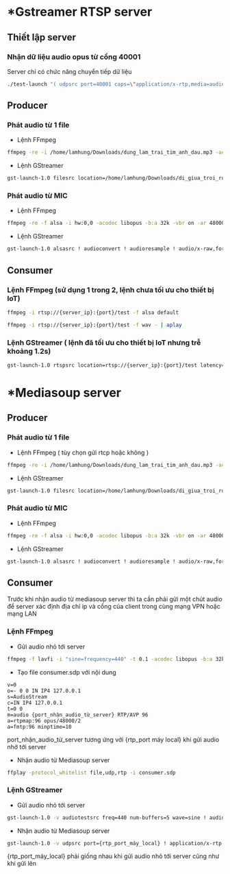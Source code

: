 # *Gstreamer RTSP server
## Thiết lập server

### Nhận dữ liệu audio opus từ cổng 40001 
Server chỉ có chức năng chuyển tiếp dữ liệu
```bash
./test-launch "( udpsrc port=40001 caps=\"application/x-rtp,media=audio,encoding-name=OPUS,payload=96\" ! rtpopusdepay ! rtpopuspay name=pay0 pt=96 )"
```
## Producer
### Phát audio từ 1 file 
- Lệnh FFmpeg
```bash
ffmpeg -re -i /home/lamhung/Downloads/dung_lam_trai_tim_anh_dau.mp3 -acodec libopus -b:a 32k -vbr on -ar 48000 -ac 2 -payload_type 96 -f rtp "rtp://{server_ip}:{port}"
```  

- Lệnh GStreamer
```bash
gst-launch-1.0 filesrc location=/home/lamhung/Downloads/di_giua_troi_ruc_ro.mp3 ! decodebin ! audioconvert ! audioresample ! audio/x-raw,format=S16LE,rate=48000,channels=2 ! opusenc bitrate=32000 bitrate-type=vbr complexity=6 frame-size=20 bandwidth=wideband dtx=true ! rtpopuspay ! udpsink host={server_ip} port={server_port}

```

### Phát audio từ MIC
- Lệnh FFmpeg
```bash
ffmpeg -re -f alsa -i hw:0,0 -acodec libopus -b:a 32k -vbr on -ar 48000 -ac 2 -payload_type 96 -f rtp "rtp://{server_ip}:{port}"
```
- Lệnh GStreamer
```bash
gst-launch-1.0 alsasrc ! audioconvert ! audioresample ! audio/x-raw,format=S16LE,rate=48000,channels=2 ! opusenc bitrate=32000 bitrate-type=vbr complexity=6 frame-size=20 bandwidth=wideband dtx=true ! rtpopuspay ! udpsink host={server_ip} port={server_port}
```

## Consumer
### Lệnh FFmpeg (sử dụng 1 trong 2, lệnh chưa tối ưu cho thiết bị IoT) 
```bash
ffmpeg -i rtsp://{server_ip}:{port}/test -f alsa default
```

```bash
ffmpeg -i rtsp://{server_ip}:{port}/test -f wav - | aplay
```

### Lệnh GStreamer ( lệnh đã tối ưu cho thiết bị IoT nhưng trễ khoảng 1.2s)
```bash
gst-launch-1.0 rtspsrc location=rtsp://{server_ip}:{port}/test latency=700 ! queue max-size-buffers=100 max-size-time=0 ! application/x-rtp,media=audio,encoding-name=OPUS ! queue max-size-buffers=100 max-size-time=0 ! rtpopusdepay ! queue max-size-buffers=100 max-size-time=0 ! opusdec ! queue max-size-buffers=100 max-size-time=0 ! autoaudiosink
```  
# *Mediasoup server
## Producer
### Phát audio từ 1 file 
- Lệnh FFmpeg ( tùy chọn gửi rtcp hoặc không )
```bash
ffmpeg -re -i /home/lamhung/Downloads/dung_lam_trai_tim_anh_dau.mp3 -acodec libopus -b:a 32k -vbr on -ar 48000 -ac 2 -payload_type 96 -ssrc {ssrc của producer} -f rtp "rtp://{server_ip}:{rtp_port}?rtcpport={rtcp_port}&localrtpport={rtp_port máy local}&localrtcpport={rtcp_port_máy_local}"
```  

- Lệnh GStreamer
```bash
gst-launch-1.0 filesrc location=/home/lamhung/Downloads/di_giua_troi_ruc_ro.mp3 ! decodebin ! audioconvert ! audioresample ! audio/x-raw,format=S16LE,rate=48000,channels=2 ! opusenc bitrate=32000 bitrate-type=vbr complexity=6 frame-size=20 bandwidth=wideband dtx=true ! rtpopuspay ssrc={ssrc của producer} ! udpsink host={server_ip} port={server_port}
```

### Phát audio từ MIC
- Lệnh FFmpeg
```bash
ffmpeg -re -f alsa -i hw:0,0 -acodec libopus -b:a 32k -vbr on -ar 48000 -ac 2 -payload_type 96 -ssrc {ssrc của producer} -f rtp "rtp://{server_ip}:{rtp_port}?rtcpport={rtcp_port}&localrtpport={rtp_port máy local}&localrtcpport={rtcp_port_máy_local}"
```
- Lệnh GStreamer
```bash
gst-launch-1.0 alsasrc ! audioconvert ! audioresample ! audio/x-raw,format=S16LE,rate=48000,channels=2 ! opusenc bitrate=32000 bitrate-type=vbr complexity=6 frame-size=20 bandwidth=wideband dtx=true ! rtpopuspay ssrc={ssrc của producer} ! udpsink host={server_ip} port={server_port}
```

## Consumer
Trước khi nhận audio từ mediasoup server thì ta cần phải gửi một chút audio để server xác định địa chỉ ip và cổng của client trong cùng mạng VPN hoặc mạng LAN
### Lệnh FFmpeg 
- Gửi audio nhỏ tới server
```bash
ffmpeg -f lavfi -i "sine=frequency=440" -t 0.1 -acodec libopus -b:a 32k -vbr on -ar 48000 -ac 2 -payload_type 96 -f rtp "rtp://{server_ip}:{rtp_port}?rtcpport={rtcp_port}&localrtpport={rtp_port_máy_local}&localrtcpport={rtcp_port_máy_local}"
```
- Tạo file consumer.sdp với nội dung
```text
v=0
o=- 0 0 IN IP4 127.0.0.1
s=AudioStream
c=IN IP4 127.0.0.1
t=0 0
m=audio {port_nhận_audio_từ_server} RTP/AVP 96
a=rtpmap:96 opus/48000/2
a=fmtp:96 minptime=10
```
port_nhận_audio_từ_server tương ứng với {rtp_port máy local} khi gửi audio nhở tới server
- Nhận audio từ Mediasoup server
```bash
ffplay -protocol_whitelist file,udp,rtp -i consumer.sdp
```

### Lệnh GStreamer
- Gửi audio nhỏ tới server
```bash
gst-launch-1.0 -v audiotestsrc freq=440 num-buffers=5 wave=sine ! audioconvert ! audioresample ! opusenc bitrate=32000 ! rtpopuspay pt=96 ! udpsink host={server_ip}port={server_port} bind-address=127.0.0.1 bind-port={rtp_port_máy_local} sync=false
```
- Nhận audio từ Mediasoup server
```bash
gst-launch-1.0 -v udpsrc port={rtp_port_máy_local} ! application/x-rtp,media=audio,encoding-name=OPUS,payload=96 ! queue max-size-buffers=100 max-size-time=0 ! rtpopusdepay ! queue max-size-buffers=100 max-size-time=0 ! opusdec ! queue max-size-buffers=100 max-size-time=0 ! autoaudiosink
```  
{rtp_port_máy_local} phải giống nhau khi gửi audio nhỏ tới server cũng như khi gửi lên

